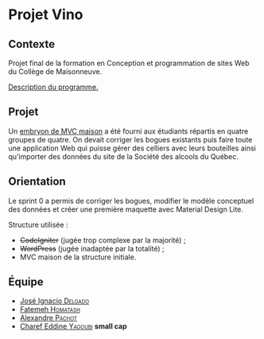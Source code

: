 # Projet Vino

## Contexte

Projet final de la formation en Conception et programmation de sites Web du Collège de Maisonneuve.

[Description du programme.](https://fc.cmaisonneuve.qc.ca/repertoire/ti/aec/developpement-sites-web)

## Projet

Un [embryon de MVC maison](https://github.com/projetwebmaisonneuve/vino/tree/21a6436d9c307a8b76a6d4a4b50c6333712ea5f9) a été fourni aux étudiants répartis en quatre groupes de quatre. On devait corriger les bogues existants puis faire toute une application Web qui puisse gérer des celliers avec leurs bouteilles ainsi qu’importer des données du site de la Société des alcools du Québec.

## Orientation

Le sprint 0 a permis de corriger les bogues, modifier le modèle conceptuel des données et créer une première maquette avec Material Design Lite.

Structure utilisée :
- ~~CodeIgniter~~ (jugée trop complexe par la majorité) ;
- ~~WordPress~~ (jugée inadaptée par la totalité) ;
- MVC maison de la structure initiale.

## Équipe
- [José Ignacio <span style="font-variant:small-caps;">Delgado</span>](https://github.com/jidelgado77)
- [Fatemeh <span style="font-variant:small-caps;">Homatash</span>](https://github.com/FatemehHo)
- [Alexandre <span style="font-variant:small-caps;">Pachot</span>](https://github.com/LibreEdu)
- [Charef Eddine <span style="font-variant:small-caps;">Yagoubi</span>](https://github.com/charefeddine)
****small cap****
